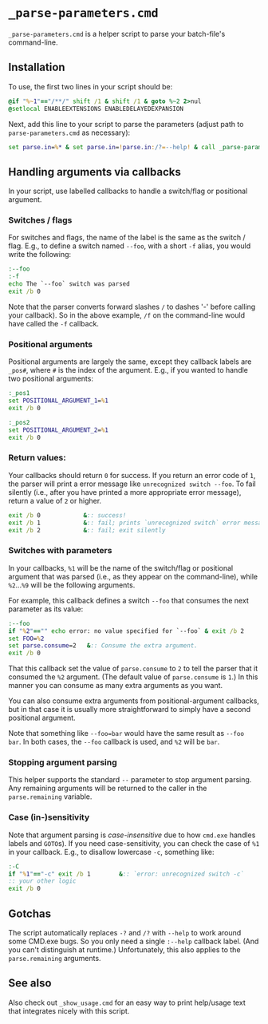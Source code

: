 # `_parse-parameters.cmd`

`_parse-parameters.cmd` is a helper script to parse your batch-file's
command-line.

## Installation

To use, the first two lines in your script should be:

```cmd
@if "%~1"=="/**/" shift /1 & shift /1 & goto %~2 2>nul
@setlocal ENABLEEXTENSIONS ENABLEDELAYEDEXPANSION
```

Next, add this line to your script to parse the parameters (adjust path to
`parse-parameters.cmd` as necessary):

```cmd
set parse.in=%* & set parse.in=!parse.in:/?=--help! & call _parse-parameters.cmd "%~f0" !parse.in! || exit /b 1
```

## Handling arguments via callbacks

In your script, use labelled callbacks to handle a switch/flag or positional
argument.

### Switches / flags

For switches and flags, the name of the label is the same as the switch / flag.
E.g., to define a switch named `--foo`, with a short `-f` alias, you would
write the following:

```cmd
:--foo
:-f
echo The `--foo` switch was parsed
exit /b 0
```

Note that the parser converts forward slashes `/` to dashes '-' before calling
your callback). So in the above example, `/f` on the command-line would have
called the `-f` callback.

### Positional arguments

Positional arguments are largely the same, except they callback labels are
`_pos#`, where `#` is the index of the argument. E.g., if you wanted to handle
two positional arguments:

```cmd
:_pos1
set POSITIONAL_ARGUMENT_1=%1
exit /b 0

:_pos2
set POSITIONAL_ARGUMENT_2=%1
exit /b 0
```

### Return values:

Your callbacks should return `0` for success. If you return an error code of
`1`, the parser will print a error message like `unrecognized switch --foo`. To
fail silently (i.e., after you have printed a more appropriate error message),
return a value of `2` or higher.

```cmd
exit /b 0            &:: success!
exit /b 1            &:: fail; prints `unrecognized switch` error message
exit /b 2            &:: fail; exit silently
```

### Switches with parameters

In your callbacks, `%1` will be the name of the switch/flag or positional
argument that was parsed (i.e., as they appear on the command-line), while
`%2`...`%9` will be the following arguments.

For example, this callback defines a switch `--foo` that consumes the next
parameter as its value:

```cmd
:--foo
if "%2"=="" echo error: no value specified for `--foo` & exit /b 2
set FOO=%2
set parse.consume=2   &:: Consume the extra argument.
exit /b 0
```

That this callback set the value of `parse.consume` to `2` to tell the parser
that it consumed the `%2` argument. (The default value of `parse.consume` is
`1`.) In this manner you can consume as many extra arguments as you want.

You can also consume extra arguments from positional-argument callbacks, but in
that case it is usually more straightforward to simply have a second positional
argument.

Note that something like `--foo=bar` would have the same result as `--foo bar`.
In both cases, the `--foo` callback is used, and `%2` will be `bar`.

### Stopping argument parsing

This helper supports the standard `--` parameter to stop argument parsing. Any
remaining arguments will be returned to the caller in the `parse.remaining`
variable.

### Case (in-)sensitivity

Note that argument parsing is *case-insensitive* due to how `cmd.exe` handles
labels and `GOTO`s). If you need case-sensitivity, you can check the case of
`%1` in your callback. E.g., to disallow lowercase `-c`, something like:

```cmd
:-C
if "%1"=="-c" exit /b 1        &:: `error: unrecognized switch -c`
:: your other logic
exit /b 0
```

## Gotchas

The script automatically replaces `-?` and `/?` with `--help` to work around
some CMD.exe bugs. So you only need a single `:--help` callback label. (And you
can't distinguish at runtime.) Unfortunately, this also applies to the
`parse.remaining` arguments.

## See also

Also check out `_show_usage.cmd` for an easy way to print help/usage text that
integrates nicely with this script.
